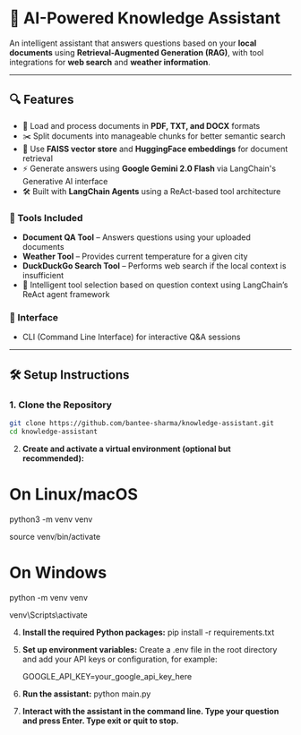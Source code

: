 # 🤖 AI-Powered Knowledge Assistant

An intelligent assistant that answers questions based on your **local documents** using **Retrieval-Augmented Generation (RAG)**, with tool integrations for **web search** and **weather information**.

---

## 🔍 Features

- 📄 Load and process documents in **PDF, TXT, and DOCX** formats
- ✂️ Split documents into manageable chunks for better semantic search
- 🧠 Use **FAISS vector store** and **HuggingFace embeddings** for document retrieval
- ⚡ Generate answers using **Google Gemini 2.0 Flash** via LangChain's Generative AI interface
- 🛠️ Built with **LangChain Agents** using a ReAct-based tool architecture

### 🚀 Tools Included

- **Document QA Tool** – Answers questions using your uploaded documents
- **Weather Tool** – Provides current temperature for a given city
- **DuckDuckGo Search Tool** – Performs web search if the local context is insufficient
- 🧠 Intelligent tool selection based on question context using LangChain’s ReAct agent framework

### 💬 Interface

- CLI (Command Line Interface) for interactive Q&A sessions

---

## 🛠️ Setup Instructions

### 1. Clone the Repository

```bash
git clone https://github.com/bantee-sharma/knowledge-assistant.git
cd knowledge-assistant
```



2. **Create and activate a virtual environment (optional but recommended):**

# On Linux/macOS

python3 -m venv venv

source venv/bin/activate


# On Windows

python -m venv venv

venv\Scripts\activate
   

4. **Install the required Python packages:**
    pip install -r requirements.txt

5. **Set up environment variables:**
   Create a .env file in the root directory and add your API keys or configuration, for example:

   GOOGLE_API_KEY=your_google_api_key_here

6. **Run the assistant:**
   python main.py

7. **Interact with the assistant in the command line. Type your question and press Enter. Type exit or quit to stop.**
   



